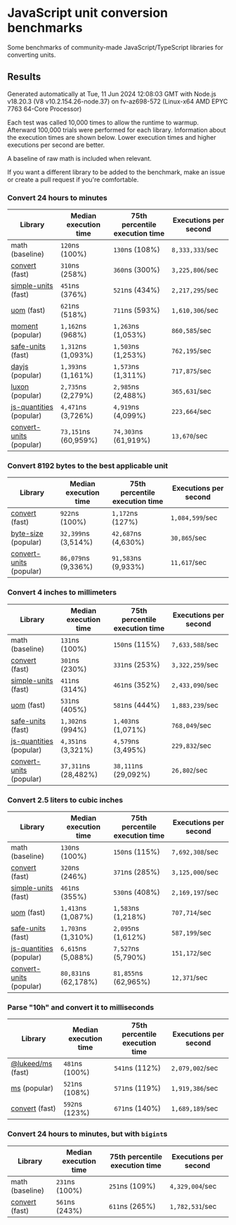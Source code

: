 # JavaScript unit conversion benchmarks

Some benchmarks of community-made JavaScript/TypeScript libraries for converting units.

## Results

<!-- beginblock(results) -->

Generated automatically at Tue, 11 Jun 2024 12:08:03 GMT with Node.js v18.20.3 (V8 v10.2.154.26-node.37) on fv-az698-572 (Linux-x64 AMD EPYC 7763 64-Core Processor)

Each test was called 10,000 times to allow the runtime to warmup.
Afterward 100,000 trials were performed for each library.
Information about the execution times are shown below.
Lower execution times and higher executions per second are better.

A baseline of raw math is included when relevant.

If you want a different library to be added to the benchmark, make an issue or create a pull request if you're comfortable.

### Convert 24 hours to minutes

| Library                                                            | Median execution time | 75th percentile execution time | Executions per second |
| ------------------------------------------------------------------ | --------------------- | ------------------------------ | --------------------- |
| math (baseline)                                                    | `120`ns (100%)        | `130`ns (108%)                 | `8,333,333`/sec       |
| [convert](https://npmjs.com/package/convert) (fast)                | `310`ns (258%)        | `360`ns (300%)                 | `3,225,806`/sec       |
| [simple-units](https://npmjs.com/package/simple-units) (fast)      | `451`ns (376%)        | `521`ns (434%)                 | `2,217,295`/sec       |
| [uom](https://npmjs.com/package/uom) (fast)                        | `621`ns (518%)        | `711`ns (593%)                 | `1,610,306`/sec       |
| [moment](https://npmjs.com/package/moment) (popular)               | `1,162`ns (968%)      | `1,263`ns (1,053%)             | `860,585`/sec         |
| [safe-units](https://npmjs.com/package/safe-units) (fast)          | `1,312`ns (1,093%)    | `1,503`ns (1,253%)             | `762,195`/sec         |
| [dayjs](https://npmjs.com/package/dayjs) (popular)                 | `1,393`ns (1,161%)    | `1,573`ns (1,311%)             | `717,875`/sec         |
| [luxon](https://npmjs.com/package/luxon) (popular)                 | `2,735`ns (2,279%)    | `2,985`ns (2,488%)             | `365,631`/sec         |
| [js-quantities](https://npmjs.com/package/js-quantities) (popular) | `4,471`ns (3,726%)    | `4,919`ns (4,099%)             | `223,664`/sec         |
| [convert-units](https://npmjs.com/package/convert-units) (popular) | `73,151`ns (60,959%)  | `74,303`ns (61,919%)           | `13,670`/sec          |

### Convert 8192 bytes to the best applicable unit

| Library                                                            | Median execution time | 75th percentile execution time | Executions per second |
| ------------------------------------------------------------------ | --------------------- | ------------------------------ | --------------------- |
| [convert](https://npmjs.com/package/convert) (fast)                | `922`ns (100%)        | `1,172`ns (127%)               | `1,084,599`/sec       |
| [byte-size](https://npmjs.com/package/byte-size) (popular)         | `32,399`ns (3,514%)   | `42,687`ns (4,630%)            | `30,865`/sec          |
| [convert-units](https://npmjs.com/package/convert-units) (popular) | `86,079`ns (9,336%)   | `91,583`ns (9,933%)            | `11,617`/sec          |

### Convert 4 inches to millimeters

| Library                                                            | Median execution time | 75th percentile execution time | Executions per second |
| ------------------------------------------------------------------ | --------------------- | ------------------------------ | --------------------- |
| math (baseline)                                                    | `131`ns (100%)        | `150`ns (115%)                 | `7,633,588`/sec       |
| [convert](https://npmjs.com/package/convert) (fast)                | `301`ns (230%)        | `331`ns (253%)                 | `3,322,259`/sec       |
| [simple-units](https://npmjs.com/package/simple-units) (fast)      | `411`ns (314%)        | `461`ns (352%)                 | `2,433,090`/sec       |
| [uom](https://npmjs.com/package/uom) (fast)                        | `531`ns (405%)        | `581`ns (444%)                 | `1,883,239`/sec       |
| [safe-units](https://npmjs.com/package/safe-units) (fast)          | `1,302`ns (994%)      | `1,403`ns (1,071%)             | `768,049`/sec         |
| [js-quantities](https://npmjs.com/package/js-quantities) (popular) | `4,351`ns (3,321%)    | `4,579`ns (3,495%)             | `229,832`/sec         |
| [convert-units](https://npmjs.com/package/convert-units) (popular) | `37,311`ns (28,482%)  | `38,111`ns (29,092%)           | `26,802`/sec          |

### Convert 2.5 liters to cubic inches

| Library                                                            | Median execution time | 75th percentile execution time | Executions per second |
| ------------------------------------------------------------------ | --------------------- | ------------------------------ | --------------------- |
| math (baseline)                                                    | `130`ns (100%)        | `150`ns (115%)                 | `7,692,308`/sec       |
| [convert](https://npmjs.com/package/convert) (fast)                | `320`ns (246%)        | `371`ns (285%)                 | `3,125,000`/sec       |
| [simple-units](https://npmjs.com/package/simple-units) (fast)      | `461`ns (355%)        | `530`ns (408%)                 | `2,169,197`/sec       |
| [uom](https://npmjs.com/package/uom) (fast)                        | `1,413`ns (1,087%)    | `1,583`ns (1,218%)             | `707,714`/sec         |
| [safe-units](https://npmjs.com/package/safe-units) (fast)          | `1,703`ns (1,310%)    | `2,095`ns (1,612%)             | `587,199`/sec         |
| [js-quantities](https://npmjs.com/package/js-quantities) (popular) | `6,615`ns (5,088%)    | `7,527`ns (5,790%)             | `151,172`/sec         |
| [convert-units](https://npmjs.com/package/convert-units) (popular) | `80,831`ns (62,178%)  | `81,855`ns (62,965%)           | `12,371`/sec          |

### Parse "10h" and convert it to milliseconds

| Library                                                   | Median execution time | 75th percentile execution time | Executions per second |
| --------------------------------------------------------- | --------------------- | ------------------------------ | --------------------- |
| [@lukeed/ms](https://npmjs.com/package/@lukeed/ms) (fast) | `481`ns (100%)        | `541`ns (112%)                 | `2,079,002`/sec       |
| [ms](https://npmjs.com/package/ms) (popular)              | `521`ns (108%)        | `571`ns (119%)                 | `1,919,386`/sec       |
| [convert](https://npmjs.com/package/convert) (fast)       | `592`ns (123%)        | `671`ns (140%)                 | `1,689,189`/sec       |

### Convert 24 hours to minutes, but with `bigint`s

| Library                                             | Median execution time | 75th percentile execution time | Executions per second |
| --------------------------------------------------- | --------------------- | ------------------------------ | --------------------- |
| math (baseline)                                     | `231`ns (100%)        | `251`ns (109%)                 | `4,329,004`/sec       |
| [convert](https://npmjs.com/package/convert) (fast) | `561`ns (243%)        | `611`ns (265%)                 | `1,782,531`/sec       |

<!-- endblock(results) -->
